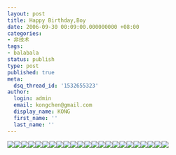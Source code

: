 ```yaml
---
layout: post
title: Happy Birthday,Boy
date: 2006-09-30 00:09:00.000000000 +08:00
categories:
- 非技术
tags:
- balabala
status: publish
type: post
published: true
meta:
  dsq_thread_id: '1532655323'
author:
  login: admin
  email: kongchen@gmail.com
  display_name: KONG
  first_name: ''
  last_name: ''
---
```

![](assets/cake.gif)![](assets/cake.gif)![](assets/cake.gif)![](assets/cake.gif)![](assets/cake.gif)![](assets/cake.gif)![](assets/cake.gif)![](assets/cake.gif)![](assets/cake.gif)![](assets/cake.gif)![](assets/cake.gif)![](assets/cake.gif)![](assets/cake.gif)![](assets/cake.gif)![](assets/cake.gif)![](assets/cake.gif)![](assets/cake.gif)![](assets/cake.gif)![](assets/cake.gif)![](assets/cake.gif)![](assets/cake.gif)![](assets/cake.gif)![](assets/cake.gif)